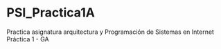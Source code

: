 # PSI_Practica1A
Practica asignatura arquitectura y Programación de Sistemas en Internet Práctica 1 - GA 
